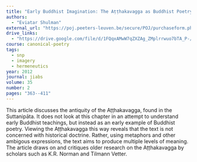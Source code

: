 ```yaml
---
title: "Early Buddhist Imagination: The Aṭṭhakavagga as Buddhist Poetry"
authors:
  - "Eviatar Shulman"
external_url: "https://poj.peeters-leuven.be/secure/POJ/purchaseform.php?id=3078169&act=&sid=&newlayout=1"
drive_links:
  - "https://drive.google.com/file/d/1FQqxAMwW7qZXZAg_ZMplrrwuo7bTA_P-/view?usp=sharing"
course: canonical-poetry
tags:
  - snp
  - imagery
  - hermeneutics
year: 2012
journal: jiabs
volume: 35
number: 2
pages: "363--411"
---
```


This article discusses the antiquity of the Aṭṭhakavagga, found in the Suttanipāta. It does not look at this chapter in an attempt to understand early Buddhist teachings, but instead as an early example of Buddhist poetry. Viewing the Aṭṭhakavagga this way reveals that the text is not concerned with historical doctrine. Rather, using metaphors and other ambigous expressions, the text aims to produce multiple levels of meaning. The article draws on and critiques older research on the Aṭṭhakavagga by scholars such as K.R. Norman and Tilmann Vetter.
